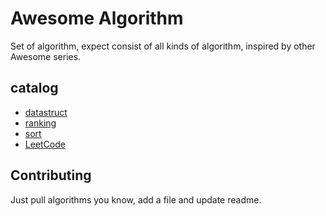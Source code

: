 # Awesome Algorithm
Set of algorithm, expect consist of all kinds of algorithm, inspired by other Awesome series.

## catalog

- [datastruct](datastruct/readme.md)
- [ranking](ranking/readme.md)
- [sort](sort/readme.md)
- [LeetCode](leetcode/readme.md)

## Contributing

Just pull algorithms you know, add a file and update readme.

